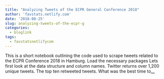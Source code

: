 ```yaml
---
title: "Analyzing Tweets of the ECPR General Conference 2018"
author: 'favstats.netlify.com'
date: '2018-08-25'
slug: analyzing-tweets-of-the-ecpr-g
categories:
  - bloglink
tags:
  - favstatsnetlifycom
---
```


This is a short notebook outlining the code used to scrape tweets related to the ECPR Conference 2018 in Hamburg. Load the necessary packages Lets first look at the data structure and column names. Twitter returns over 1,200 unique tweets. The top ten retweeted tweets. What was the best time to[... <i class="fas fa-external-link-alt"></i>](https://favstats.netlify.com/post/ecprconf18/)

